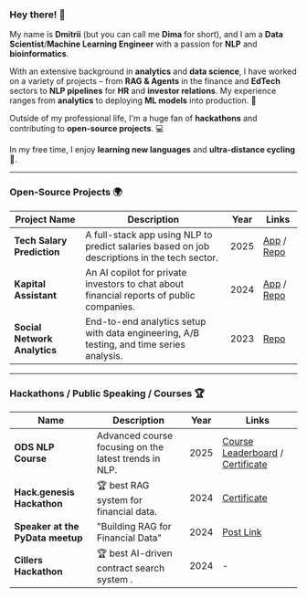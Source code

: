 ### Hey there! 👋

My name is **Dmitrii** (but you can call me **Dima** for short), and I am a **Data Scientist**/**Machine Learning Engineer** with a passion for **NLP** and **bioinformatics**.

With an extensive background in **analytics** and **data science**, I have worked on a variety of projects – from **RAG & Agents** in the finance and **EdTech** sectors to **NLP pipelines** for **HR** and **investor relations**. My experience ranges from **analytics** to deploying **ML models** into production. 🚀

Outside of my professional life, I'm a huge fan of **hackathons** and contributing to **open-source projects**. 💻

In my free time, I enjoy **learning new languages** and **ultra-distance cycling** 🚴.

---

### Open-Source Projects 🌍

| **Project Name**             | **Description**                                                                 | **Year** | **Links**                    |
|------------------------------|---------------------------------------------------------------------------------|----------|------------------------------|
| **Tech Salary Prediction**    | A full-stack app using NLP to predict salaries based on job descriptions in the tech sector. | 2025     | [App](https://tech-salary-prediction.vercel.app/) / [Repo](https://github.com/dm-shr/tech-salary-prediction)|
| **Kapital Assistant**         | An AI copilot for private investors to chat about financial reports of public companies. | 2024     | [App](https://kapital-assistant.vercel.app/) / [Repo](https://github.com/dm-shr/kapital-assistant) |
| **Social Network Analytics**  | End-to-end analytics setup with data engineering, A/B testing, and time series analysis. | 2023     | [Repo](https://github.com/dm-shr/social-network-analytics)         |

---

### Hackathons / Public Speaking / Courses 🏆

| **Name**                     | **Description**                                                              | **Year** | **Links**                         |
|------------------------------|------------------------------------------------------------------------------|----------|-----------------------------------|
| **ODS NLP Course**            | Advanced course focusing on the latest trends in NLP.                         | 2025     | [Course Leaderboard](https://ods.ai/tracks/nlp-course-autumn-2024/leaderboard/leaderboard) / [Certificate](https://github.com/dm-shr/dm-shr/blob/main/NLP_ODS_Course_Certificate.pdf)        |
| **Hack.genesis Hackathon**    | 🏆 best RAG system for financial data.                       | 2024     | [Certificate](https://github.com/dm-shr/dm-shr/blob/main/Hack_genesis_certificate.pdf)                         |
| **Speaker at the PyData meetup**    |  "Building RAG for Financial Data"                       | 2024     | [Post Link](https://www.linkedin.com/posts/pydata-stockholm_pydatastockholm-ai-llms-activity-7263248403776593920-_1rb?utm_source=share&utm_medium=member_desktop&rcm=ACoAACUucD8BqN2aiEc42fI474IwJCtjT8IdWr8)                  |
| **Cillers Hackathon**    | 🏆 best AI-driven contract search system .                       | 2024     | -                  |



<!--
**dm-shr/dm-shr** is a ✨ _special_ ✨ repository because its `README.md` (this file) appears on your GitHub profile.

Here are some ideas to get you started:

- 🔭 I’m currently working on ...
- 🌱 I’m currently learning ...
- 👯 I’m looking to collaborate on ...
- 🤔 I’m looking for help with ...
- 💬 Ask me about ...
- 📫 How to reach me: ...
- 😄 Pronouns: ...
- ⚡ Fun fact: ...
-->
